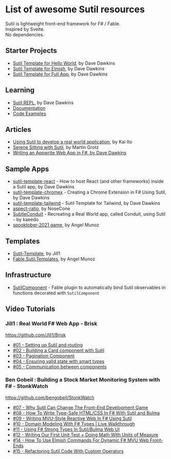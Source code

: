# List of awesome Sutil resources

Sutil is lightweight front-end framework for F# / Fable.  
Inspired by Svelte.  
No dependencies.  

## Starter Projects

* [Sutil Template for Hello World](https://github.com/davedawkins/sutil-template-helloworld), by Dave Dawkins
* [Sutil Template for Elmish](https://github.com/davedawkins/sutil-template-elmish), by Dave Dawkins
* [Sutil Template for Full App](https://github.com/davedawkins/sutil-template-app), by Dave Dawkins

## Learning

* [Sutil REPL](https://sutil.dev/repl/), by Dave Dawkins
* [Documentation](https://sutil.dev/#documentation-about-sutil)
* [Code Examples](https://sutil.dev/#examples-hello-world)

## Articles

* [Using Sutil to develop a real world application](https://hashset.dev/article/16_using_sutil_to_develop_a_real_world_application), by Kai Ito
* [Serene Sitting with Sutil](https://elm.finde-ich-super.de/2021.html#serene-sitting-with-sutil), by Martin Grotz
* [Writing an Appwrite Web App in F#, by Dave Dawkins](https://github.com/davedawkins/doodletoy#readme)

## Sample Apps

* [sutil-template-react](https://github.com/davedawkins/sutil-template-react) - How to host React (and other frameworks) inside a Sutil app, by Dave Dawkins
* [sutil-template-chromex](https://github.com/davedawkins/sutil-template-chromex) - Creating a Chrome Extension in F# Using Sutil, by Dave Dawkins
* [sutil-template-tailwind](https://github.com/davedawkins/sutil-template-tailwind) - Sutil Template for Tailwind, by Dave Dawkins
* [aspect-ratio](https://github.com/NoseCone/aspect-ratio), by NoseCone
* [SubtleConduit](https://github.com/kaeedo/SubtleConduit) - Recreating a Real World app, called Conduit, using Sutil - by kaeedo
* [spooktober-2021 game](https://github.com/AngelMunoz/spooktober-2021), by Angel Munoz

## Templates

* [Sutil-Template](https://github.com/Jlll1/Sutil-Template), by Jill1
* [Fable.Sutil.Templates](https://github.com/AngelMunoz/Fable.Sutil.Templates), by Angel Munoz

## Infrastructure

* [SutilComponent](https://github.com/Sutil-Web/SutilComponent) - Fable plugin to automatically bind Sutil observables in functions decorated with `SutilComponent`

## Video Tutorials

### Jill1 : Real World F# Web App - Brisk

https://github.com/Jlll1/Brisk  
* [#01 - Setting up Sutil and routing](https://youtu.be/EC5smZp4DDc)
* [#02 - Building a Card component with Sutil](https://youtu.be/yrK-iTORgU8)
* [#03 - Pagination Component](https://youtu.be/lgbKSQNIvrU)
* [#04 - Ensuring valid state with smart types](https://youtu.be/Bs5zTkmMmas)
* [#05 - Communication between components](https://youtu.be/NuAzX_6flsI)

### Ben Gobeil : Building a Stock Market Monitoring System with F# - StonkWatch

https://github.com/bengobeil/StonkWatch
* [#07 - Why Sutil Can Change The Front-End Development Game](https://youtu.be/D5LwGKNa6dk?list=PLWtGeD5k0ryhV0Fq-_n9OADe1mud_ZTlT)
* [#08 - How To Write Type-Safe HTML/CSS In F# With Sutil and Bulma](https://youtu.be/IcSvaWPcBls?list=PLWtGeD5k0ryhV0Fq-_n9OADe1mud_ZTlT)
* [#09 - Writing MVU-Style Reactive Web In F# Using Sutil](https://youtu.be/9j2ucq2xsD4?list=PLWtGeD5k0ryhV0Fq-_n9OADe1mud_ZTlT)
* [#10 - Domain Modeling With F# Types | Live Walkthrough](https://youtu.be/8ab-0B2KlR8?list=PLWtGeD5k0ryhV0Fq-_n9OADe1mud_ZTlT)
* [#11 - Using F# Strong Types In Sutil/Bulma Web UI](https://youtu.be/iKf9PhdQNRo?list=PLWtGeD5k0ryhV0Fq-_n9OADe1mud_ZTlT)
* [#12 - Writing Our First Unit Test + Doing Math With Units of Measure](https://youtu.be/K057g57reY0?list=PLWtGeD5k0ryhV0Fq-_n9OADe1mud_ZTlT)
* [#14 - How To Use Elmish Commands For Dynamic F# MVU Web Front-Ends](https://youtu.be/_i0hwcjXk8I?list=PLWtGeD5k0ryhV0Fq-_n9OADe1mud_ZTlT)
* [#15 - Refactoring Sutil Code With Custom Operators](https://youtu.be/m6TmrvaEcHw?list=PLWtGeD5k0ryhV0Fq-_n9OADe1mud_ZTlT)
